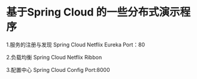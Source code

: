 # 基于Spring Cloud 的一些分布式演示程序


1.服务的注册与发现
Spring Cloud Netflix Eureka
Port：80

2.负载均衡
Spring Cloud Netflix Ribbon

3.配置中心
Spring Cloud Config
Port:8000
